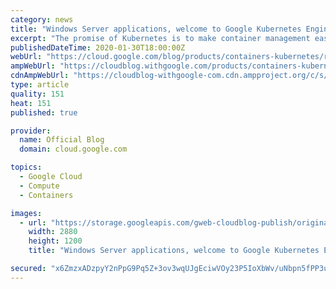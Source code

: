 ```yaml
---
category: news
title: "Windows Server applications, welcome to Google Kubernetes Engine"
excerpt: "The promise of Kubernetes is to make container management easy and ubiquitous. Up until recently though, the benefits of Kubernetes were limited to Linux-based applications, preventing enterprise applications running on Windows Server from taking advantage of its agility, speed of deployment and simplified"
publishedDateTime: 2020-01-30T18:00:00Z
webUrl: "https://cloud.google.com/blog/products/containers-kubernetes/run-windows-server-containers-on-gke/"
ampWebUrl: "https://cloudblog.withgoogle.com/products/containers-kubernetes/run-windows-server-containers-on-gke/amp/"
cdnAmpWebUrl: "https://cloudblog-withgoogle-com.cdn.ampproject.org/c/s/cloudblog.withgoogle.com/products/containers-kubernetes/run-windows-server-containers-on-gke/amp/"
type: article
quality: 151
heat: 151
published: true

provider:
  name: Official Blog
  domain: cloud.google.com

topics:
  - Google Cloud
  - Compute
  - Containers

images:
  - url: "https://storage.googleapis.com/gweb-cloudblog-publish/original_images/Google_Blog_Containers_08.jpg"
    width: 2880
    height: 1200
    title: "Windows Server applications, welcome to Google Kubernetes Engine"

secured: "x6ZmzxADzpyY2nPpG9Pq5Z+3ov3wqUJgEciwVOy23P5IoXbWv/uNbpn5fPP3uVfBKFgjiLcxYIT3lPMf6UZN8db4ix0XZI5kJYm47vYARoUnt6msW1/1cw3qGBsYN0LcZwwvjCoRjAa2rrLh+IIDrJb3GTA9wKesk87TwnT0Y6IqqNj/gPBSfM6wcYBfh/NJVw7bNNnew2BHpVqNiHsVt3kzbzx0N6+EEy0+uktCiUEgEd50zR5c0EpNcjkH3FRdIaF//6kHX/cELnWI98sqEmST/QSY4InwwgO06de99ZG8qdGELMWQSSoXbtn1KTMIOiFdyLanZHUalSec1dARFw==;wlzKJi7HfU948wYkppQMvQ=="
---
```


